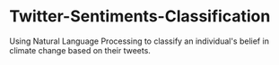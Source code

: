 # Twitter-Sentiments-Classification
Using Natural Language Processing to classify an individual's belief in climate change based on their tweets.
